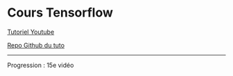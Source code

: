 # Cours Tensorflow

[Tutoriel Youtube](https://www.youtube.com/watch?v=Mubj_fqiAv8&list=PLeo1K3hjS3uu7CxAacxVndI4bE_o3BDtO)

[Repo Github du tuto](https://github.com/codebasics/deep-learning-keras-tf-tutorial)

---

Progression : 15e vidéo

























